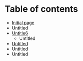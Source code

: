 # Table of contents

* [Initial page](README.md)
* Untitled
* [Untitle6](untitled-1/README.md)
  * Untitled
* [Untitled](untitled-2.md)
* Untitled
* Untitled

